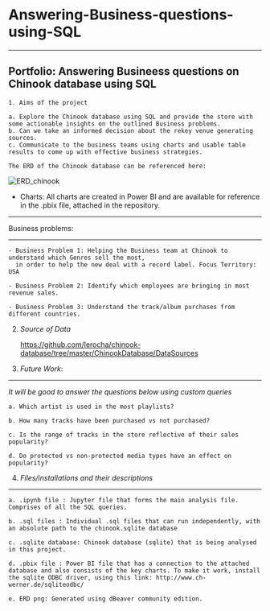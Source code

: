 # Answering-Business-questions-using-SQL
***


## Portfolio: Answering Busineess questions on Chinook database using SQL


    1. Aims of the project
    
    a. Explore the Chinook database using SQL and provide the store with some actionable insights on the outlined Business problems.
    b. Can we take an informed decision about the rekey venue generating sources. 
    c. Communicate to the business teams using charts and usable table results to come up with effective business strategies.

    The ERD of the Chinook database can be referenced here:
![ERD_chinook](https://user-images.githubusercontent.com/44321100/171297555-cb119a2a-a0d6-4e8b-85bb-34f7943ff84a.png)

-   Charts: All charts are created in Power BI and are available for reference in the .pbix file, attached in the repository.
***
Business problems:
***
    - Business Problem 1: Helping the Business team at Chinook to understand which Genres sell the most, 
      in order to help the new deal with a record label. Focus Territory: USA
  
    - Business Problem 2: Identify which employees are bringing in most revenue sales.

    - Business Problem 3: Understand the track/album purchases from different countries.


    
2. *Source of Data*

    https://github.com/lerocha/chinook-database/tree/master/ChinookDatabase/DataSources

3. *Future Work*:
***
*It will be good to answer the questions below using custom queries*

    a. Which artist is used in the most playlists?

    b. How many tracks have been purchased vs not purchased?

    c. Is the range of tracks in the store reflective of their sales popularity?

    d. Do protected vs non-protected media types have an effect on popularity?


4. *Files/installations and their descriptions*
***

    a. .ipynb file : Jupyter file that forms the main analysis file. Comprises of all the SQL queries. 

    b. .sql files : Individual .sql files that can run independently, with an absolute path to the chinook.sqlite database

    c. .sqlite database: Chinook database (sqlite) that is being analysed in this project.

    d. .pbix file : Power BI file that has a connection to the attached database and also consists of the key charts. To make it work, install the sqlite ODBC driver, using this link: http://www.ch-werner.de/sqliteodbc/

    e. ERD png: Generated using dBeaver community edition.

